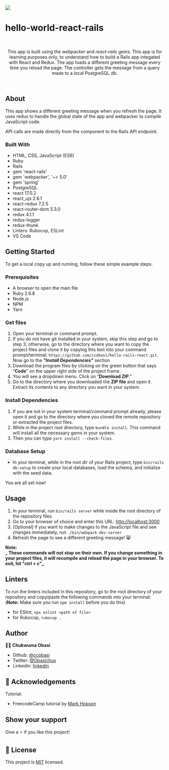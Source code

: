 ![](https://img.shields.io/badge/Microverse-blueviolet)

# hello-world-react-rails

<br>
<p align="center">This app is built using the <i>webpacker</i> and <i>react-rails</i> gems. This app is for learning purposes only, to understand how to build a Rails app integated with React and Redux.
The app loads a different greeting message every time you reload the page. The controller gets the message from a query made to a local PostgreSQL db.</p>
<br>

## About
This app shows a different greeting message when you refresh the page. It uses redux to handle the global state of the app and webpacker to compile JavaScript code.

API calls are made directly from the component to the Rails API endpoint.

### Built With
- HTML, CSS, JavaScript (ES6)
- Ruby
- Rails
- gem 'react-rails'
- gem 'webpacker', '~> 5.0'
- gem 'spring'
- PostgreSQL
- react 17.0.2
- react_ujs 2.6.1
- react-redux 7.2.5
- react-router-dom 5.3.0
- redux 4.1.1
- redux-logger
- redux-thunk
- Linters: Rubocop, ESLint
- VS Code

## Getting Started

To get a local copy up and running, follow these simple example steps.

### Prerequisites
- A browser to open the main file
- Ruby 2.6.8
- Node.js
- NPM
- Yarn

### Get files
1. Open your terminal or command prompt.
2. If you do not have git installed in your system, skip this step and go to step 3; otherwise, go to the directory where you want to copy the project files and clone it by copying this text into your command prompt/terminal: `https://github.com/ccobasi/hello-rails-react.git`.
<br>Now go to the ***"Install Dependencies"*** section
3. Download the program files by clicking on the green button that says “**Code**” on the upper right side of the project frame.
4. You will see a dropdown menu. Click on “**Download ZIP**.”
5. Go to the directory where you downloaded the **ZIP file** and open it. Extract its contents to any directory you want in your system.

### Install Dependencies
1. If you are not in your system terminal/command prompt already, please open it and go to the directory where you cloned the remote repository or extracted the project files.
2. While in the project root directory, type `bundle install`. This command will install all the necessary gems in your system.
3. Then you can type <code>yarn install --check-files</code>.

### Database Setup

- In your terminal, while in the root dir of your Rails project, type <code>bin/rails db:setup</code> to create your local databases, load the schema, and initialize with the seed data.

You are all set now!
## Usage

1. In your terminal, run <code>bin/rails server</code> while inside the root directory of the repository files
2. Go to your browser of choice and enter this URL: [http://localhost:3000](http://localhost:3000)
3. \[Optional\] if you want to make changes to the JavaScript file and see changes immediately, run `./bin/webpack-dev-server`
4. Refresh the page to see a different greeting message! 😸

**Note:<br>_ These commands will not stop on their own. If you change something in your project files, it will recompile and reload the page in your browser. To exit, hit "ctrl + c"_**

## Linters
To run the linters included in this repository, go to the root directory of your repository and copy/paste the following commands into your terminal:
(**Note:** Make sure you run `npm install` before you do this)
- for ESlint, `npx eslint <path of file>`
- for Rubocop, `rubocop .`

## Author
👨‍💻 **Chukwuma Obasi**
- Github: [@ccobasi](https://github.com/ccobasi/)
- Twitter: [@Obasichux](https://twitter.com/obasichux)
- Linkedin: [linkedin](https://www.linkedin.com/in/chukwuma-obasi/)
## 🤝 Acknowledgements

Tutorial:
 - FreecodeCamp tutorial by [Mark Hopson](https://www.freecodecamp.org/news/how-to-create-a-rails-project-with-a-react-and-redux-front-end-8b01e17a1db/)

## Show your support

Give a ⭐️ if you like this project!

## 📝 License

This project is [MIT](https://github.com/ccobasi/hello-rails-react/blob/development/LICENSE) licensed.